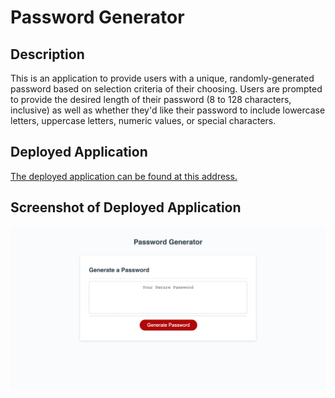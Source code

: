 # Password Generator

## Description
This is an application to provide users with a unique, randomly-generated password based on selection criteria of their choosing. Users are prompted to provide the desired length of their password (8 to 128 characters, inclusive) as well as whether they'd like their password to include lowercase letters, uppercase letters, numeric values, or special characters.

## Deployed Application
[The deployed application can be found at this address.](https://rrcampbell-exe.github.io/js-pass-gen/)

## Screenshot of Deployed Application
![This is a screenshot of the deployed application](Screenshot.png)